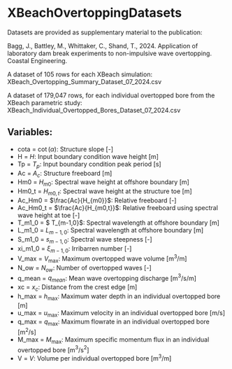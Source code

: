 # XBeachOvertoppingDatasets

Datasets are provided as supplementary material to the publication:

Bagg, J., Battley, M., Whittaker, C., Shand, T., 2024. Application of laboratory dam break experiments to non-impulsive wave overtopping. Coastal Engineering.

A dataset of 105 rows for each XBeach simulation: XBeach_Overtopping_Summary_Dataset_07_2024.csv

A dataset of 179,047 rows, for each individual overtopped bore from the XBeach parametric study: XBeach_Individual_Overtopped_Bores_Dataset_07_2024.csv

## Variables:

- cota = $\cot(\alpha)$: Structure slope  [-]
- H = $H$: Input boundary condition wave height [m]
- Tp = $T_p$: Input boundary condition peak period [s]
- Ac = $A_c$: Structure freeboard [m]
- Hm0 = $H_{m0}$: Spectral wave height at offshore boundary [m]
- Hm0_t = $H_{m0,t}$: Spectral wave height at the structure toe [m]
- Ac_Hm0 = $\frac{Ac}{H_{m0}}$: Relative freeboard [-]
- Ac_Hm0_t = $\frac{Ac}{H_{m0,t}}$: Relative freeboard using spectral wave height at toe [-]
- T_m1_0 = $ T_{m-1,0}$: Spectral wavelength at offshore boundary [m]
- L_m1_0 = $L_{m-1,0}$: Spectral wavelength at offshore boundary [m]
- S_m1_0 = $s_{m-1,0}$: Spectral wave steepness [-]
- xi_m1_0 = $\xi_{m-1,0}$: Irribarren number [-]
- V_max = $V_{\max}$: Maximum overtopped wave volume [m$^3$/m]
- N_ow = $N_{ow}$: Number of overtopped waves [-]
- q_mean = $q_{mean}$: Mean wave overtopping discharge [m$^3$/s/m]
- xc = $x_c$: Distance from the crest edge [m]
- h_max = $h_{\max}$: Maximum water depth in an individual overtopped bore [m]
- u_max = $u_{\max}$: Maximum velocity in an individual overtopped bore [m/s]
- q_max = $q_{\max}$: Maximum flowrate in an individual overtopped bore [m$^2$/s]
- M_max = $M_{\max}$: Maximum specific momentum flux in an individual overtopped bore [m$^3$/s$^2$]
- V = $V$: Volume per individual overtopped bore [m$^3$/m]
